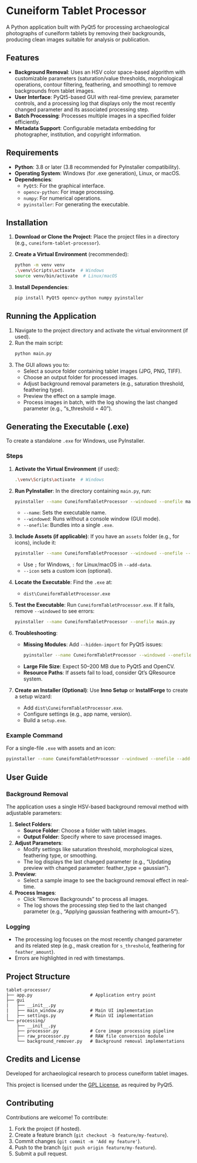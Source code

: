 # Cuneiform Tablet Processor

A Python application built with PyQt5 for processing archaeological photographs of cuneiform tablets by removing their backgrounds, producing clean images suitable for analysis or publication.

## Features

- **Background Removal**: Uses an HSV color space-based algorithm with customizable parameters (saturation/value thresholds, morphological operations, contour filtering, feathering, and smoothing) to remove backgrounds from tablet images.
- **User Interface**: PyQt5-based GUI with real-time preview, parameter controls, and a processing log that displays only the most recently changed parameter and its associated processing step.
- **Batch Processing**: Processes multiple images in a specified folder efficiently.
- **Metadata Support**: Configurable metadata embedding for photographer, institution, and copyright information.

## Requirements

- **Python**: 3.8 or later (3.8 recommended for PyInstaller compatibility).
- **Operating System**: Windows (for .exe generation), Linux, or macOS.
- **Dependencies**:
  - `PyQt5`: For the graphical interface.
  - `opencv-python`: For image processing.
  - `numpy`: For numerical operations.
  - `pyinstaller`: For generating the executable.

## Installation

1. **Download or Clone the Project**:
   Place the project files in a directory (e.g., `cuneiform-tablet-processor`).

2. **Create a Virtual Environment** (recommended):
   ```bash
   python -m venv venv
   .\venv\Scripts\activate  # Windows
   source venv/bin/activate  # Linux/macOS
   ```

3. **Install Dependencies**:
   ```bash
   pip install PyQt5 opencv-python numpy pyinstaller
   ```

## Running the Application

1. Navigate to the project directory and activate the virtual environment (if used).
2. Run the main script:
   ```bash
   python main.py
   ```
3. The GUI allows you to:
   - Select a source folder containing tablet images (JPG, PNG, TIFF).
   - Choose an output folder for processed images.
   - Adjust background removal parameters (e.g., saturation threshold, feathering type).
   - Preview the effect on a sample image.
   - Process images in batch, with the log showing the last changed parameter (e.g., “s_threshold = 40”).

## Generating the Executable (.exe)

To create a standalone `.exe` for Windows, use PyInstaller.

### Steps

1. **Activate the Virtual Environment** (if used):
   ```bash
   .\venv\Scripts\activate  # Windows
   ```

2. **Run PyInstaller**:
   In the directory containing `main.py`, run:
   ```bash
   pyinstaller --name CuneiformTabletProcessor --windowed --onefile main.py
   ```
   - `--name`: Sets the executable name.
   - `--windowed`: Runs without a console window (GUI mode).
   - `--onefile`: Bundles into a single `.exe`.

3. **Include Assets (if applicable)**:
   If you have an `assets` folder (e.g., for icons), include it:
   ```bash
   pyinstaller --name CuneiformTabletProcessor --windowed --onefile --add-data "assets;assets" --icon="assets/app.ico" main.py
   ```
   - Use `;` for Windows, `:` for Linux/macOS in `--add-data`.
   - `--icon` sets a custom icon (optional).

4. **Locate the Executable**:
   Find the `.exe` at:
   - `dist\CuneiformTabletProcessor.exe`

5. **Test the Executable**:
   Run `CuneiformTabletProcessor.exe`. If it fails, remove `--windowed` to see errors:
   ```bash
   pyinstaller --name CuneiformTabletProcessor --onefile main.py
   ```

6. **Troubleshooting**:
   - **Missing Modules**: Add `--hidden-import` for PyQt5 issues:
     ```bash
     pyinstaller --name CuneiformTabletProcessor --windowed --onefile --hidden-import PyQt5.sip main.py
     ```
   - **Large File Size**: Expect 50–200 MB due to PyQt5 and OpenCV.
   - **Resource Paths**: If assets fail to load, consider Qt’s QResource system.

7. **Create an Installer (Optional)**:
   Use **Inno Setup** or **InstallForge** to create a setup wizard:
   - Add `dist\CuneiformTabletProcessor.exe`.
   - Configure settings (e.g., app name, version).
   - Build a `setup.exe`.

### Example Command
For a single-file `.exe` with assets and an icon:
```bash
pyinstaller --name CuneiformTabletProcessor --windowed --onefile --add-data "assets;assets" --icon="assets/app.ico" --hidden-import PyQt5.sip main.py
```

## User Guide

### Background Removal

The application uses a single HSV-based background removal method with adjustable parameters:

1. **Select Folders**:
   - **Source Folder**: Choose a folder with tablet images.
   - **Output Folder**: Specify where to save processed images.
2. **Adjust Parameters**:
   - Modify settings like saturation threshold, morphological sizes, feathering type, or smoothing.
   - The log displays the last changed parameter (e.g., “Updating preview with changed parameter: feather_type = gaussian”).
3. **Preview**:
   - Select a sample image to see the background removal effect in real-time.
4. **Process Images**:
   - Click “Remove Backgrounds” to process all images.
   - The log shows the processing step tied to the last changed parameter (e.g., “Applying gaussian feathering with amount=5”).

### Logging
- The processing log focuses on the most recently changed parameter and its related step (e.g., mask creation for `s_threshold`, feathering for `feather_amount`).
- Errors are highlighted in red with timestamps.

## Project Structure

```
tablet-processor/
├── app.py                      # Application entry point
├── gui
|   ├── __init__.py
|   ├── main_window.py          # Main UI implementation
|   ├── settings.py             # Main UI implementation
└── processing/
    ├── __init__.py
    ├── processor.py            # Core image processing pipeline
    ├── raw_processor.py        # RAW file conversion module
    └── background_remover.py   # Background removal implementations
```

## Credits and License

Developed for archaeological research to process cuneiform tablet images.

This project is licensed under the [GPL License](LICENSE), as required by PyQt5.

## Contributing

Contributions are welcome! To contribute:
1. Fork the project (if hosted).
2. Create a feature branch (`git checkout -b feature/my-feature`).
3. Commit changes (`git commit -m 'Add my feature'`).
4. Push to the branch (`git push origin feature/my-feature`).
5. Submit a pull request.